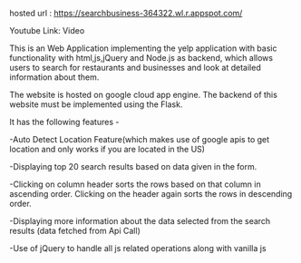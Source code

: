 hosted url : https://searchbusiness-364322.wl.r.appspot.com/

Youtube Link: Video

This is an Web Application implementing the yelp application with basic functionality with html,js,jQuery and Node.js as backend, which allows users to search for restaurants and businesses and look at detailed information about them.

The website is hosted on google cloud app engine. The backend of this website must be implemented using the Flask.

It has the following features -

-Auto Detect Location Feature(which makes use of google apis to get location and only works if you are located in the US)

-Displaying top 20 search results based on data given in the form.

-Clicking on column header sorts the rows based on that column in ascending order. Clicking on the header again sorts the rows in descending order.

-Displaying more information about the data selected from the search results (data fetched from Api Call)

-Use of jQuery to handle all js related operations along with vanilla js
